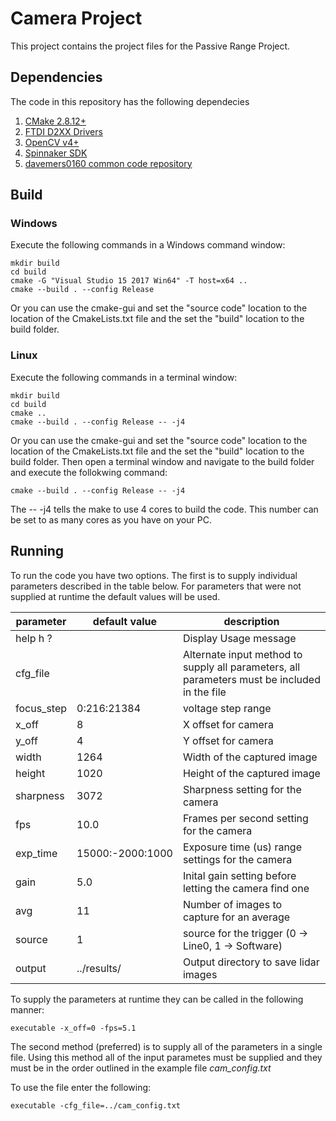 # Camera  Project

This project contains the project files for the Passive Range Project.


## Dependencies

The code in this repository has the following dependecies

1. [CMake 2.8.12+](https://cmake.org/download/)
2. [FTDI D2XX Drivers](https://www.ftdichip.com/Drivers/D2XX.htm)
3. [OpenCV v4+](https://opencv.org/releases/)
4. [Spinnaker SDK](https://www.flir.com/products/spinnaker-sdk/)
5. [davemers0160 common code repository](https://github.com/davemers0160/Common)

## Build

### Windows

Execute the following commands in a Windows command window:

```
mkdir build
cd build
cmake -G "Visual Studio 15 2017 Win64" -T host=x64 ..
cmake --build . --config Release
```

Or you can use the cmake-gui and set the "source code" location to the location of the CmakeLists.txt file and the set the "build" location to the build folder. 

### Linux

Execute the following commands in a terminal window:

```
mkdir build
cd build
cmake ..
cmake --build . --config Release -- -j4
```

Or you can use the cmake-gui and set the "source code" location to the location of the CmakeLists.txt file and the set the "build" location to the build folder. Then open a terminal window and navigate to the build folder and execute the follokwing command:

```
cmake --build . --config Release -- -j4
```

The -- -j4 tells the make to use 4 cores to build the code.  This number can be set to as many cores as you have on your PC.

## Running

To run the code you have two options.  The first is to supply individual parameters described in the table below.  For parameters that were not supplied at runtime the default values will be used.


parameter | default value | description |
| --- | --- | --- |
help h ?   |  | Display Usage message
cfg_file   |  | Alternate input method to supply all parameters, all parameters must be included in the file
focus_step | 0:216:21384 | voltage step range
x_off      | 8 | X offset for camera
y_off      | 4 | Y offset for camera
width      | 1264 | Width of the captured image
height     | 1020 | Height of the captured image
sharpness  | 3072 | Sharpness setting for the camera
fps        | 10.0 | Frames per second setting for the camera
exp_time   | 15000:-2000:1000 | Exposure time (us) range settings for the camera
gain       | 5.0 | Inital gain setting before letting the camera find one
avg        | 11 | Number of images to capture for an average
source     | 1  | source for the trigger (0 -> Line0, 1 -> Software)
output     | ../results/       | Output directory to save lidar images


To supply the parameters at runtime they can be called in the following manner:

```
executable -x_off=0 -fps=5.1
```

The second method (preferred) is to supply all of the parameters in a single file.  Using this method all of the input parametes must be supplied and they must be in the order outlined in the example file *cam_config.txt*

To use the file enter the following:

```
executable -cfg_file=../cam_config.txt
```
